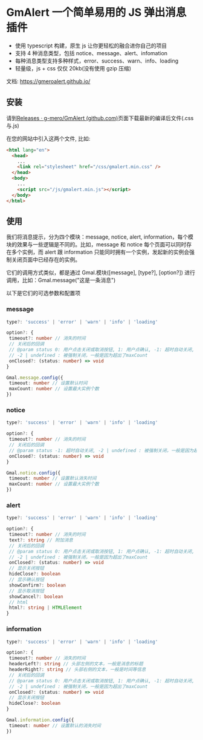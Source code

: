 # GmAlert 一个简单易用的 JS 弹出消息插件

- 使用 typescript 构建，原生 js 让你更轻松的融合进你自己的项目
- 支持 4 种消息类型，包括 notice、message、alert、infomation
- 每种消息类型支持多种样式，error、success、warn、info、loading
- 轻量级，js + css 仅仅 20kb(没有使用 gzip 压缩)

文档: <https://gmeroalert.github.io/>

## 安装

请到[Releases · g-mero/GmAlert (github.com)](https://github.com/GmeroAlert/GmAlert/releases)页面下载最新的编译后文件(.css 与.js)

在您的网站中引入这两个文件, 比如:

```html
<html lang="en">
  <head>
    ...
    <link rel="stylesheet" href="/css/gmalert.min.css" />
  </head>
  <body>
    ...
    <script src="/js/gmalert.min.js"></script>
  </body>
</html>
```

## 使用

我们将消息提示，分为四个模块：message, notice, alert, information，每个模块的效果与一些逻辑是不同的。比如，message 和 notice 每个页面可以同时存在多个实例，而 alert 跟 information 只能同时拥有一个实例，发起新的实例会强制关闭页面中已经存在的实例。

它们的调用方式类似，都是通过 Gmal.模块([message], [type?], [option?]) 进行调用，比如：Gmal.message("这是一条消息")

以下是它们的可选参数和配置项

### message

```typescript
type?: 'success' | 'error' | 'warn' | 'info' | 'loading'

option?: {
 timeout?: number // 消失的时间
 // 关闭后的回调
 // @param status 0: 用户点击关闭或取消按钮, 1: 用户点确认, -1: 超时自动关闭,
 // -2 | undefined : 被强制关闭，一般是因为超出了maxCount
 onClosed?: (status: number) => void
}

Gmal.message.config({
 timeout: number // 设置默认时间
 maxCount: number // 设置最大实例个数
})
```

### notice

```typescript
type?: 'success' | 'error' | 'warn' | 'info' | 'loading'

option?: {
 timeout?: number // 消失的时间
 // 关闭后的回调
 // @param status -1: 超时自动关闭, -2 | undefined : 被强制关闭，一般是因为超出了maxCount
 onClosed?: (status: number) => void
}

Gmal.notice.config({
 timeout: number // 设置默认消失时间
 maxCount: number // 设置最大实例个数
})
```

### alert

```typescript
type?: 'success' | 'error' | 'warn' | 'info' | 'loading'

option?: {
 timeout?: number // 消失的时间
 text?: string // 附加消息
 // 关闭后的回调
 // @param status 0: 用户点击关闭或取消按钮, 1: 用户点确认, -1: 超时自动关闭,
 // -2 | undefined : 被强制关闭，一般是因为超出了maxCount
 onClosed?: (status: number) => void
 // 显示关闭按钮
 hideClose?: boolean
 // 显示确认按钮
 showConfirm?: boolean
 // 显示取消按钮
 showCancel?: boolean
 // html
 html?: string | HTMLElement
}
```

### information

```typescript
type?: 'success' | 'error' | 'warn' | 'info' | 'loading'

option?: {
 timeout?: number // 消失的时间
 headerLeft?: string // 头部左侧的文本，一般是消息的标题
 headerRight?: string // 头部右侧的文本，一般是时间等信息
 // 关闭后的回调
 // @param status 0: 用户点击关闭或取消按钮, 1: 用户点确认, -1: 超时自动关闭,
 // -2 | undefined : 被强制关闭，一般是因为超出了maxCount
 onClosed?: (status: number) => void
 // 显示关闭按钮
 hideClose?: boolean
}

Gmal.information.config({
 timeout: number // 设置默认的消失时间
})
```
